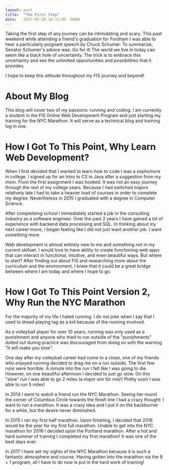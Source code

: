 ```yaml
---
layout: post
title:  "The First Step"
date:   2017-05-26 14:11:05 -0400
---
```


Taking the first step of any journey can be intimidating and scary. This past weekend while attending a friend's graduation for Fordham I was able to hear a particularly poignant speech by Chuck Schumer. To summarize, Senator Schumer's advice was: Go for it! The world we live in today can seem like a black hole of uncertainty. The trick is to embrace this uncertainty and see the unlimited opportunities and possibilities that it provides. 

I hope to keep this attitude throughout my FIS journey and beyond!

# About My Blog
This blog will cover two of my passions: running and coding. I am currently a student in the FIS Online Web Development Program and just starting my training for the NYC Marathon. It will serve as a technical blog and training log in one. 

# How I Got To This Point, Why Learn Web Development? 

When I first decided that I wanted to learn how to code I was a sophomore in college. I signed up for an Intro to CS in Java after a suggestion from my mom. From the first assignment I was hooked. It was not an easy journey through the rest of my college years. Because I had switched majors relatively late I had to take a heavier load of courses in order to complete my degree. Nevertheless in 2015 I graduated with a degree in Computer Science.

After completeing school I immediately started a job in the consulting industry as a software engineer. Over the past 2 years I have gained a lot of experience with backend data processing and SQL. In thinking about my next career move, I began feeling like I did not just want another job. I want something more. 

Web development is almost entirely new to me and something not in my current skillset. I would love to have ability to create functioning web apps that can interact in functional, intuitive, and even beautiful ways.  But where to start? After finding out about FIS and researching more about the curriculum and the environment, I knew that it could be a great bridge between where I am today and where I hope to go.

# How I Got To This Point Version 2, Why Run the NYC Marathon

For the majority of my life I hated running. I do not joke when I say that I used to dread playing tag as a kid because of the running involved. 

As a volleyball player for over 10 years, running was only used as a punishment and anyone who tried to run outside of the "punishments" dolled out during practice was discouraged from doing so with the warning "It will make you slow".

One day after my volleyball career had come to a close, one of my friends who enjoyed running decided to drag me on a run outside. The first few runs were horrible. A minute into the run I felt like I was going to die. However, on one beautiful afternoon I decided to just go slow. On this "slow" run I was able to go 2 miles (a major win for me)!! Pretty soon I was able to run 5 miles! 

In 2014 I went to watch a friend run the NYC Marathon. Seeing her round the corner of Columbus Circle towards the finish line I had a crazy thought: I want to run a marathon. It was a crazy idea and I put it on the backburner for a while, but the desire never diminished. 

In 2015 I ran my first half marathon. Upon finishing, I decided that 2016 would be the year for my first full marathon. Unable to get into the NYC marathon for 2016 I decided upon the Portland marathon. After a hot and hard summer of training I completed my first marathon! It was one of the best days ever.

In 2017 I have set my sights of the NYC Marathon because it is such a fantastic atmosphere and course. Having gotten into the marathon via the 9 + 1 program, all I have to do now is put in the hard work of training!




